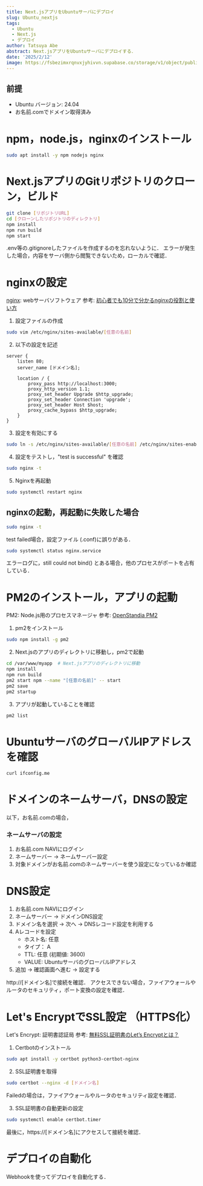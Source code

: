 ```yaml
---
title: Next.jsアプリをUbuntuサーバにデプロイ
slug: Ubuntu_nextjs
tags:
  - Ubuntu
  - Next.js
  - デプロイ
author: Tatsuya Abe
abstract: Next.jsアプリをUbuntuサーバにデプロイする．
date: '2025/2/12'
image: https://fsbezimxrqnvxjyhivvn.supabase.co/storage/v1/object/public/blogThumbnail//nextjs.svg
---
```


## 前提
- Ubuntu バージョン: 24.04
- お名前.comでドメイン取得済み

# npm，node.js，nginxのインストール
```bash
sudo apt install -y npm nodejs nginx
```

# Next.jsアプリのGitリポジトリのクローン，ビルド
```bash
git clone [リポジトリURL]
cd [クローンしたリポジトリのディレクトリ]
npm install
npm run build
npm start
```
.env等の.gitignoreしたファイルを作成するのを忘れないように．
エラーが発生した場合，内容をサーバ側から閲覧できないため，ローカルで確認．

# nginxの設定
[nginx](https://nginx.org/en/): webサーバソフトウェア
参考: [初心者でも10分で分かるnginxの役割と使い方](https://qiita.com/riita10069/items/5d36dfeb756e3b6c4978)
1. 設定ファイルの作成
```bash
sudo vim /etc/nginx/sites-available/[任意の名前]
```
2. 以下の設定を記述
```
server {
    listen 80;
    server_name [ドメイン名];

    location / {
        proxy_pass http://localhost:3000;
        proxy_http_version 1.1;
        proxy_set_header Upgrade $http_upgrade;
        proxy_set_header Connection 'upgrade';
        proxy_set_header Host $host;
        proxy_cache_bypass $http_upgrade;
    }
}
```
3. 設定を有効にする
```bash
sudo ln -s /etc/nginx/sites-available/[任意の名前] /etc/nginx/sites-enabled/
```
4. 設定をテストし，"test is successful" を確認
```bash
sudo nginx -t
```
5. Nginxを再起動
```bash
sudo systemctl restart nginx
```

## nginxの起動，再起動に失敗した場合
```bash
sudo nginx -t
```
test failed場合，設定ファイル (.conf)に誤りがある．

```bash
sudo systemctl status nginx.service
```
エラーログに，still could not bind() とある場合，他のプロセスがポートを占有している．


# PM2のインストール，アプリの起動
PM2: Node.js用のプロセスマネージャ
参考: [OpenStandia PM2](https://openstandia.jp/oss_info/pm2/)

1. pm2をインストール
```bash
sudo npm install -g pm2
```
2. Next.jsのアプリのディレクトリに移動し，pm2で起動
```bash
cd /var/www/myapp  # Next.jsアプリのディレクトリに移動
npm install
npm run build
pm2 start npm --name "[任意の名前]" -- start
pm2 save
pm2 startup
```
3. アプリが起動していることを確認
```bash
pm2 list
```

# UbuntuサーバのグローバルIPアドレスを確認
```bash
curl ifconfig.me
```
# ドメインのネームサーバ，DNSの設定
以下，お名前.comの場合，
### ネームサーバの設定
1. お名前.com NAVIにログイン
2. ネームサーバー -> ネームサーバー設定
3. 対象ドメインがお名前.comのネームサーバーを使う設定になっているか確認

# DNS設定

1. お名前.com NAVIにログイン
2. ネームサーバー -> ドメインDNS設定
3. ドメイン名を選択 -> 次へ -> DNSレコード設定を利用する
4. Aレコードを設定
   - ホスト名: 任意
   - タイプ： A
   - TTL: 任意 (初期値: 3600)
   - VALUE: UbuntuサーバのグローバルIPアドレス
5. 追加 -> 確認画面へ進む -> 設定する

http://[ドメイン名]で接続を確認．
アクセスできない場合，ファイアウォールやルータのセキュリティ，ポート変換の設定を確認．

# Let's EncryptでSSL設定 （HTTPS化）
Let's Encrypt: 証明書認証局
参考: [無料SSL証明書のLet’s Encryptとは？](https://ssl.sakura.ad.jp/column/letsencrypt/)

1. Certbotのインストール
```bash
sudo apt install -y certbot python3-certbot-nginx
```
2. SSL証明書を取得
```bash
sudo certbot --nginx -d [ドメイン名]
```
Failedの場合は，ファイアウォールやルータのセキュリティ設定を確認．

3. SSL証明書の自動更新の設定
```bash
sudo systemctl enable certbot.timer
```

最後に，https://[ドメイン名]にアクセスして接続を確認．

# デプロイの自動化
Webhookを使ってデプロイを自動化する．